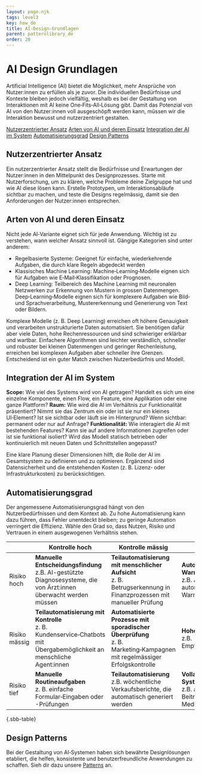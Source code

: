 ```yaml
---
layout: page.njk
tags: level3
key: how_de
title: AI-Design-Grundlagen
parent: patternlibrary_de
order: 20
---
```


# AI Design Grundlagen

Artificial Intelligence (AI) bietet die Möglichkeit, mehr Ansprüche von Nutzer:innen zu erfüllen als je zuvor. Die individuellen Bedürfnisse und Kontexte bleiben jedoch vielfältig, weshalb es bei der Gestaltung von Interaktionen mit AI keine One‑Fits‑All‑Lösung gibt. Damit das Potenzial von AI von den Nutzer:innen voll ausgeschöpft werden kann, müssen wir die Interaktion bewusst und nutzerzentriert gestalten.

[Nutzerzentrierter Ansatz](https: )
[Arten von AI und deren Einsatz](https: )
[Integration der AI im System](https: )
[Automatisierungsgrad](https: )
[Design Patterns](https: )

## Nutzerzentrierter Ansatz
Ein nutzerzentrierter Ansatz stellt die Bedürfnisse und Erwartungen der Nutzer:innen in den Mittelpunkt des Designprozesses. Starte mit Nutzerforschung, um zu klären, welche Probleme deine Zielgruppe hat und wie AI diese lösen kann. Erstelle Prototypen, um Interaktionsabläufe sichtbar zu machen, und teste die Designs regelmässig, damit sie den Anforderungen der Nutzer:innen entsprechen.

## Arten von AI und deren Einsatz
Nicht jede AI‑Variante eignet sich für jede Anwendung. Wichtig ist zu verstehen, wann welcher Ansatz sinnvoll ist. Gängige Kategorien sind unter anderem:

*  Regelbasierte Systeme: Geeignet für einfache, wiederkehrende Aufgaben, die durch klare Regeln abgedeckt werden
*  Klassisches Machine Learning: Machine‑Learning‑Modelle eignen sich für Aufgaben wie E‑Mail‑Klassifikation oder Prognosen. 
*  Deep Learning: Teilbereich des Machine Learning mit neuronalen Netzwerken zur Erkennung von Mustern in grossen Datenmengen. Deep‑Learning‑Modelle eignen sich für komplexere Aufgaben wie Bild‑ und Sprachverarbeitung, Mustererkennung und Generierung von Text oder Bildern. 

Komplexe Modelle (z. B. Deep Learning) erreichen oft höhere Genauigkeit und verarbeiten unstrukturierte Daten automatisiert. Sie benötigen dafür aber viele Daten, hohe Rechenressourcen und sind schwieriger erklärbar und wartbar. Einfachere Algorithmen sind leichter verständlich, schneller und robuster bei kleinen Datenmengen und geringer Rechenleistung, erreichen bei komplexen Aufgaben aber schneller ihre Grenzen. Entscheidend ist ein guter Match zwischen Nutzerbedürfnis und Modell.

## Integration der AI im System
**Scope:** Wie viel des Systems wird von AI getragen? Handelt es sich um eine einzelne Komponente, einen Flow, ein Feature, eine Applikation oder eine ganze Plattform?
**Raum:** Wie wird die AI im Verhältnis zur Funktionalität präsentiert? Nimmt sie das Zentrum ein oder ist sie nur ein kleines UI‑Element? Ist sie sichtbar oder läuft sie im Hintergrund? Wenn sichtbar: permanent oder nur auf Anfrage? 
**Funktionalität:** Wie interagiert die AI mit bestehenden Features? Kann sie auf andere Informationen zugreifen oder ist sie funktional isoliert? Wird das Modell statisch betrieben oder kontinuierlich mit neuen Daten und Schnittstellen angepasst? 

Eine klare Planung dieser Dimensionen hilft, die Rolle der AI im Gesamtsystem zu definieren und zu optimieren. Ergänzend sind Datensicherheit und die entstehenden Kosten (z. B. Lizenz‑ oder Infrastrukturkosten) zu berücksichtigen.

## Automatisierungsgrad
Der angemessene Automatisierungsgrad hängt von den Nutzerbedürfnissen und dem Kontext ab. Zu hohe Automatisierung kann dazu führen, dass Fehler unentdeckt bleiben; zu geringe Automation verringert die Effizienz. Wähle den Grad so, dass Nutzen, Risiko und Vertrauen in einem ausgewogenen Verhältnis stehen.

<sbb-table-wrapper>

|                | Kontrolle hoch | Kontrolle mässig | Kontrolle tief |
|----------------|------------------|----------------|----------------|
| Risiko hoch                   | **Manuelle Entscheidungsfindung** <br> z.B. AI-gestützte Diagnosesysteme, die von Ärzt:innen überwacht werden müssen| **Teilautomatisierung mit menschlicher Aufsicht**<br>z. B. Betrugserkennung in Finanzprozessen mit manueller Prüfung | **Automatisierte Warnsysteme**<br>z.B. Alarmanlagen, die automatisierte Warnungen senden |
| Risiko mässig         | **Teilautomatisierung mit Kontrolle** <br>z. B. Kundenservice‑Chatbots mit Übergabemöglichkeit an menschliche Agent:innen | **Automatisierte Prozesse mit sporadischer Überprüfung** <br> z. B. Marketing‑Kampagnen mit regelmässiger Erfolgskontrolle | **Hohe Automatisierung** <br> z.B. Empfehlungsalgorithmen |  
| Risiko tief                   | **Manuelle Routineaufgaben** <br> z. B. einfache Formular‑Eingaben oder -Prüfungen | **Teilautomatisierung** <br> z.B. wöchentliche Verkaufsberichte, die automatisch generiert werden | **Vollautomatisierte Systeme** <br> z.B. automatisierte Beiträge auf Social-Media-Plattformen |                                              


{.sbb-table}

</sbb-table-wrapper>


## Design Patterns
Bei der Gestaltung von AI‑Systemen haben sich bewährte Designlösungen etabliert, die helfen, konsistente und benutzerfreundliche Anwendungen zu schaffen. Sieh dir dazu unsere [Patterns](https: ) an. 